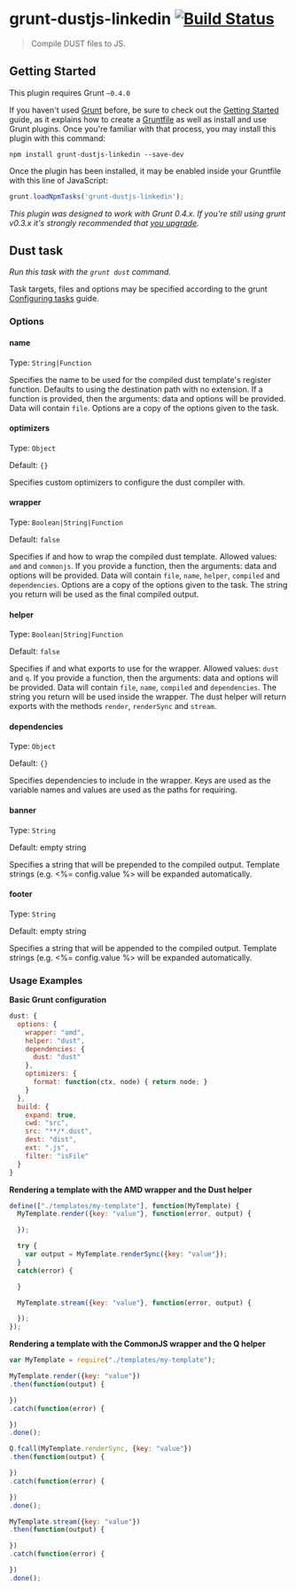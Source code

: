grunt-dustjs-linkedin [![Build Status](https://travis-ci.org/coryroloff/grunt-dustjs-linkedin.png?branch=master)](https://travis-ci.org/coryroloff/grunt-dustjs-linkedin)
=====================

> Compile DUST files to JS.



## Getting Started
This plugin requires Grunt `~0.4.0`

If you haven't used [Grunt](http://gruntjs.com/) before, be sure to check out the [Getting Started](http://gruntjs.com/getting-started) guide, as it explains how to create a [Gruntfile](http://gruntjs.com/sample-gruntfile) as well as install and use Grunt plugins. Once you're familiar with that process, you may install this plugin with this command:

```shell
npm install grunt-dustjs-linkedin --save-dev
```

Once the plugin has been installed, it may be enabled inside your Gruntfile with this line of JavaScript:

```js
grunt.loadNpmTasks('grunt-dustjs-linkedin');
```

*This plugin was designed to work with Grunt 0.4.x. If you're still using grunt v0.3.x it's strongly recommended that [you upgrade](http://gruntjs.com/upgrading-from-0.3-to-0.4).*


## Dust task
_Run this task with the `grunt dust` command._

Task targets, files and options may be specified according to the grunt [Configuring tasks](http://gruntjs.com/configuring-tasks) guide.
### Options

#### name
Type: `String|Function`

Specifies the name to be used for the compiled dust template's register function. Defaults to using the destination path with no extension. If a function is provided, then the arguments: data and options will be provided. Data will contain `file`. Options are a copy of the options given to the task.

#### optimizers
Type: `Object`

Default: `{}`

Specifies custom optimizers to configure the dust compiler with.

#### wrapper
Type: `Boolean|String|Function`

Default: `false`

Specifies if and how to wrap the compiled dust template. Allowed values: `amd` and `commonjs`. If you provide a function, then the arguments: data and options will be provided. Data will contain `file`, `name`, `helper`, `compiled` and `dependencies`. Options are a copy of the options given to the task. The string you return will be used as the final compiled output.

#### helper
Type: `Boolean|String|Function`

Default: `false`

Specifies if and what exports to use for the wrapper. Allowed values: `dust` and `q`. If you provide a function, then the arguments: data and options will be provided. Data will contain `file`, `name`, `compiled` and `dependencies`. The string you return will be used inside the wrapper. The dust helper will return exports with the methods `render`, `renderSync` and `stream`.

#### dependencies
Type: `Object`

Default: `{}`

Specifies dependencies to include in the wrapper. Keys are used as the variable names and values are used as the paths for requiring.

#### banner
Type: `String`

Default: empty string

Specifies a string that will be prepended to the compiled output. Template strings (e.g. <%= config.value %> will be expanded automatically.

#### footer
Type: `String`

Default: empty string

Specifies a string that will be appended to the compiled output. Template strings (e.g. <%= config.value %> will be expanded automatically.

### Usage Examples

**Basic Grunt configuration**
```js
dust: {
  options: {
    wrapper: "amd",
    helper: "dust",
    dependencies: {
      dust: "dust"
    },
    optimizers: {
      format: function(ctx, node) { return node; }
    }
  },
  build: {
    expand: true,
    cwd: "src",
    src: "**/*.dust",
    dest: "dist",
    ext: ".js",
    filter: "isFile"
  }
}
```

**Rendering a template with the AMD wrapper and the Dust helper**
```js
define(["./templates/my-template"], function(MyTemplate) {
  MyTemplate.render({key: "value"}, function(error, output) {

  });

  try {
    var output = MyTemplate.renderSync({key: "value"});
  }
  catch(error) {

  }

  MyTemplate.stream({key: "value"}, function(error, output) {

  });
});
```

**Rendering a template with the CommonJS wrapper and the Q helper**
```js
var MyTemplate = require("./templates/my-template");

MyTemplate.render({key: "value"})
.then(function(output) {

})
.catch(function(error) {

})
.done();

Q.fcall(MyTemplate.renderSync, {key: "value"})
.then(function(output) {

})
.catch(function(error) {

})
.done();

MyTemplate.stream({key: "value"})
.then(function(output) {

})
.catch(function(error) {

})
.done();
```